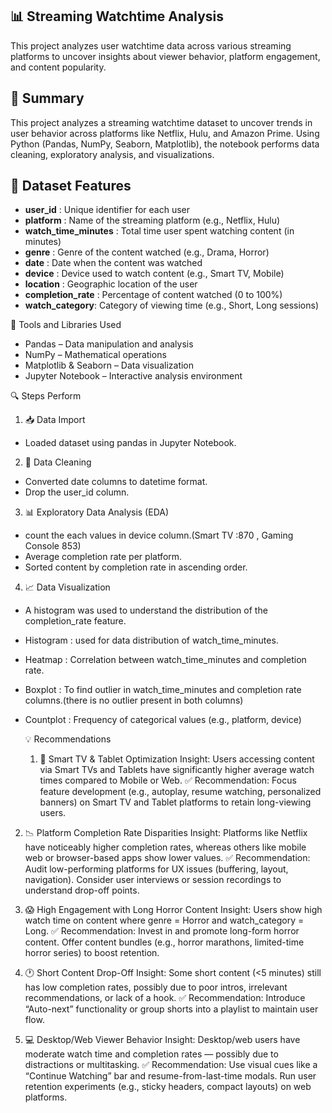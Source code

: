 ## 📊 Streaming Watchtime Analysis
This project analyzes user watchtime data across various streaming platforms to uncover insights about viewer behavior, platform engagement, and content popularity.

## 📌 Summary
This project analyzes a streaming watchtime dataset to uncover trends in user behavior across platforms like Netflix, Hulu, and Amazon Prime. Using Python (Pandas, NumPy, Seaborn, Matplotlib), the notebook performs data cleaning, exploratory analysis, and visualizations.

## 🧾 Dataset Features
- **user_id**	:	Unique identifier for each user
- **platform** : Name of the streaming platform (e.g., Netflix, Hulu)
- **watch_time_minutes** : Total time user spent watching content (in minutes)
- **genre** : Genre of the content watched (e.g., Drama, Horror)
- **date** : Date when the content was watched
- **device** : 	Device used to watch content (e.g., Smart TV, Mobile)
- **location** : Geographic location of the user
- **completion_rate** : Percentage of content watched (0 to 100%)
- **watch_category**:	Category of viewing time (e.g., Short, Long sessions)

🧰 Tools and Libraries Used
- Pandas – Data manipulation and analysis
- NumPy – Mathematical operations
- Matplotlib & Seaborn – Data visualization
- Jupyter Notebook – Interactive analysis environment

🔍 Steps Perform
1. 📥 Data Import
- Loaded dataset using pandas in Jupyter Notebook.

2. 🧹 Data Cleaning
- Converted date columns to datetime format.
- Drop the user_id column.

3. 📊 Exploratory Data Analysis (EDA)
- count the each values in device column.(Smart TV :870 , Gaming Console 853)
- Average completion rate per platform.
- Sorted content by completion rate in ascending order.

4. 📈 Data Visualization
- A histogram was used to understand the distribution of the completion_rate feature.
- Histogram : used for data distribution of watch_time_minutes.
- Heatmap : Correlation between  watch_time_minutes and completion rate.
- Boxplot : To find outlier in watch_time_minutes and completion rate columns.(there is no outlier present in both columns)
- Countplot : Frequency of categorical values (e.g., platform, device)

  💡 Recommendations
  1. 📱 Smart TV & Tablet Optimization
Insight: Users accessing content via Smart TVs and Tablets have significantly higher average watch times compared to Mobile or Web.
✅ Recommendation: Focus feature development (e.g., autoplay, resume watching, personalized banners) on Smart TV and Tablet platforms to retain long-viewing users.

2. 📉 Platform Completion Rate Disparities
Insight: Platforms like Netflix have noticeably higher completion rates, whereas others like mobile web or browser-based apps show lower values.
✅ Recommendation: Audit low-performing platforms for UX issues (buffering, layout, navigation). Consider user interviews or session recordings to understand drop-off points.

3. 😱 High Engagement with Long Horror Content
Insight: Users show high watch time on content where genre = Horror and watch_category = Long.
✅ Recommendation: Invest in and promote long-form horror content. Offer content bundles (e.g., horror marathons, limited-time horror series) to boost retention.

4. 🕐 Short Content Drop-Off
Insight: Some short content (<5 minutes) still has low completion rates, possibly due to poor intros, irrelevant recommendations, or lack of a hook.
✅ Recommendation: Introduce “Auto-next” functionality or group shorts into a playlist to maintain user flow.

5. 💻 Desktop/Web Viewer Behavior
Insight: Desktop/web users have moderate watch time and completion rates — possibly due to distractions or multitasking.
✅ Recommendation: Use visual cues like a “Continue Watching” bar and resume-from-last-time modals. Run user retention experiments (e.g., sticky headers, compact layouts) on web platforms.

